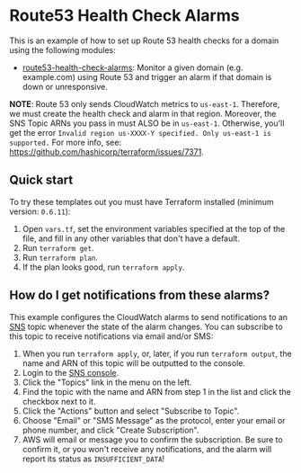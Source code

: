 # Route53 Health Check Alarms

This is an example of how to set up Route 53 health checks for a domain using the following modules:

* [route53-health-check-alarms](/modules/alarms/route53-health-check-alarms): Monitor a given domain (e.g. example.com)
  using Route 53 and trigger an alarm if that domain is down or unresponsive.

**NOTE**: Route 53 only sends CloudWatch metrics to `us-east-1`. Therefore, we must create the health check and alarm in
that region. Moreover, the SNS Topic ARNs you pass in must ALSO be in `us-east-1`. Otherwise, you'll get the error
`Invalid region us-XXXX-Y specified. Only us-east-1 is supported.` For more info, see:
https://github.com/hashicorp/terraform/issues/7371.

## Quick start

To try these templates out you must have Terraform installed (minimum version: `0.6.11`):

1. Open `vars.tf`, set the environment variables specified at the top of the file, and fill in any other variables that
   don't have a default.
1. Run `terraform get`.
1. Run `terraform plan`.
1. If the plan looks good, run `terraform apply`.

## How do I get notifications from these alarms?

This example configures the CloudWatch alarms to send notifications to an [SNS](https://aws.amazon.com/sns/) topic
whenever the state of the alarm changes. You can subscribe to this topic to receive notifications via email and/or
SMS:

1. When you run `terraform apply`, or, later, if you run `terraform output`, the name and ARN of this topic will be
   outputted to the console.
2. Login to the [SNS console](https://console.aws.amazon.com/sns/v2/home).
3. Click the "Topics" link in the menu on the left.
4. Find the topic with the name and ARN from step 1 in the list and click the checkbox next to it.
5. Click the "Actions" button and select "Subscribe to Topic".
6. Choose "Email" or "SMS Message" as the protocol, enter your email or phone number, and click "Create Subscription".
7. AWS will email or message you to confirm the subscription. Be sure to confirm it, or you won't receive any
   notifications, and the alarm will report its status as `INSUFFICIENT_DATA`!